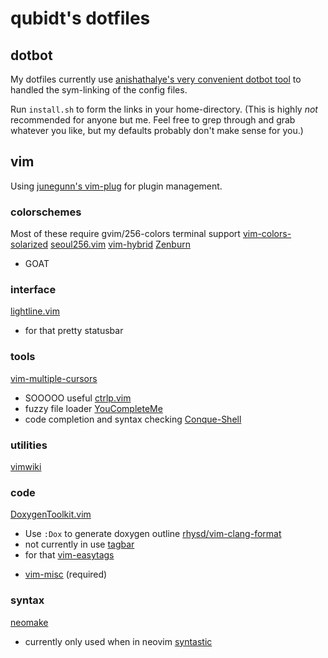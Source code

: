 # qubidt's dotfiles

## dotbot

My dotfiles currently use 
[anishathalye's very convenient dotbot tool](https://github.com/anishathalye/dotbot) 
to handled the sym-linking of the config files.

Run `install.sh` to form the links in your home-directory.
(This is highly *not* recommended for anyone but me.
Feel free to grep through and grab whatever you like, but
my defaults probably don't make sense for you.)

## vim
Using 
[junegunn's vim-plug](https://github.com/junegunn/vim-plug)
for plugin management.

### colorschemes
Most of these require gvim/256-colors terminal support
[vim-colors-solarized](https://github.com/altercation/vim-colors-solarized)
[seoul256.vim](https://github.com/junegunn/seoul256.vim)
[vim-hybrid](https://github.com/w0ng/vim-hybrid)
[Zenburn](https://github.com/jnurmine/Zenburn)
 - GOAT

### interface
[lightline.vim](https://github.com/itchyny/lightline.vim)
 - for that pretty statusbar

### tools
[vim-multiple-cursors](https://github.com/terryma/vim-multiple-cursors)
 - SOOOOO useful
[ctrlp.vim](https://github.com/kien/ctrlp.vim)
 - fuzzy file loader
[YouCompleteMe](https://github.com/Valloric/YouCompleteMe)
 - code completion and syntax checking
[Conque-Shell](https://github.com/jewes/Conque-Shell)

### utilities
[vimwiki](https://github.com/vimwiki/vimwiki)

### code
[DoxygenToolkit.vim](https://github.com/vim-scripts/DoxygenToolkit.vim)
 - Use `:Dox` to generate doxygen outline
[rhysd/vim-clang-format](https://github.com/rhysd/vim-clang-format)
 - not currently in use
[tagbar](https://github.com/majutsushi/tagbar)
 - for that 
[vim-easytags](https://github.com/xolox/vim-easytags)
 * [vim-misc](https://github.com/xolox/vim-misc) (required)

### syntax
[neomake](https://github.com/benekastah/neomake)
 - currently only used when in neovim
[syntastic](https://github.com/scrooloose/syntastic)
